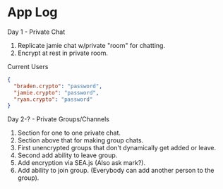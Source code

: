 # App Log

Day 1 - Private Chat

1. Replicate jamie chat w/private "room" for chatting.
2. Encrypt at rest in private room.

Current Users

```json
{
  "braden.crypto": "password",
  "jamie.crypto": "password",
  "ryan.crypto": "password"
}
```

Day 2-? - Private Groups/Channels

1. Section for one to one private chat.
2. Section above that for making group chats.
3. First unencrypted groups that don't dynamically get added or leave.
4. Second add ability to leave group.
5. Add encryption via SEA.js (Also ask mark?).
6. Add ability to join group. (Everybody can add another person to the group).
